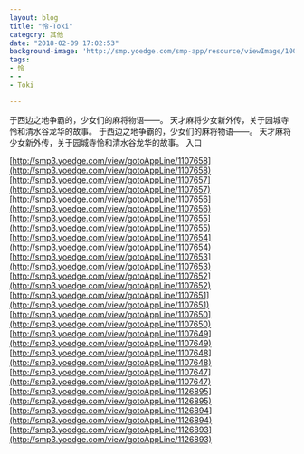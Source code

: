 ```yaml
---
layout: blog
title: "怜-Toki"
category: 其他
date: "2018-02-09 17:02:53"
background-image: 'http://smp.yoedge.com/smp-app/resource/viewImage/1003691appline.png'
tags:
- 怜
- -
- Toki

---
```

于西边之地争霸的，少女们的麻将物语——。 天才麻将少女新外传，关于园城寺怜和清水谷龙华的故事。
于西边之地争霸的，少女们的麻将物语——。 天才麻将少女新外传，关于园城寺怜和清水谷龙华的故事。
入口

[http://smp3.yoedge.com/view/gotoAppLine/1107658](http://smp3.yoedge.com/view/gotoAppLine/1107658)
[http://smp3.yoedge.com/view/gotoAppLine/1107657](http://smp3.yoedge.com/view/gotoAppLine/1107657)
[http://smp3.yoedge.com/view/gotoAppLine/1107656](http://smp3.yoedge.com/view/gotoAppLine/1107656)
[http://smp3.yoedge.com/view/gotoAppLine/1107655](http://smp3.yoedge.com/view/gotoAppLine/1107655)
[http://smp3.yoedge.com/view/gotoAppLine/1107654](http://smp3.yoedge.com/view/gotoAppLine/1107654)
[http://smp3.yoedge.com/view/gotoAppLine/1107653](http://smp3.yoedge.com/view/gotoAppLine/1107653)
[http://smp3.yoedge.com/view/gotoAppLine/1107652](http://smp3.yoedge.com/view/gotoAppLine/1107652)
[http://smp3.yoedge.com/view/gotoAppLine/1107651](http://smp3.yoedge.com/view/gotoAppLine/1107651)
[http://smp3.yoedge.com/view/gotoAppLine/1107650](http://smp3.yoedge.com/view/gotoAppLine/1107650)
[http://smp3.yoedge.com/view/gotoAppLine/1107649](http://smp3.yoedge.com/view/gotoAppLine/1107649)
[http://smp3.yoedge.com/view/gotoAppLine/1107648](http://smp3.yoedge.com/view/gotoAppLine/1107648)
[http://smp3.yoedge.com/view/gotoAppLine/1107647](http://smp3.yoedge.com/view/gotoAppLine/1107647)
[http://smp3.yoedge.com/view/gotoAppLine/1126895](http://smp3.yoedge.com/view/gotoAppLine/1126895)
[http://smp3.yoedge.com/view/gotoAppLine/1126894](http://smp3.yoedge.com/view/gotoAppLine/1126894)
[http://smp3.yoedge.com/view/gotoAppLine/1126893](http://smp3.yoedge.com/view/gotoAppLine/1126893)

        
